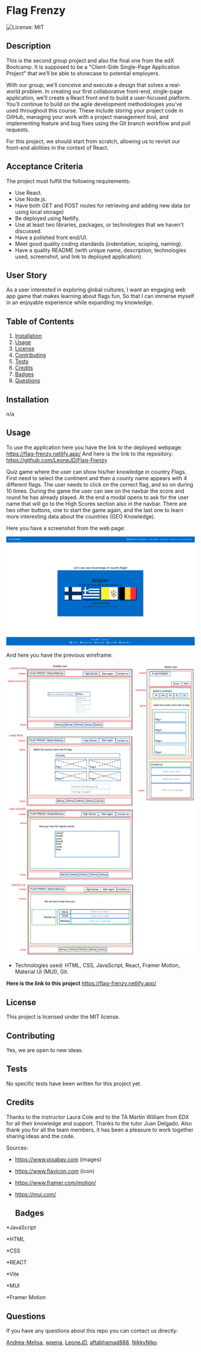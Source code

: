 # Flag Frenzy

  ![License: MIT](https://img.shields.io/badge/License-MIT-yellow.svg)

## Description

This is the second group project and also the final one from the edX Bootcamp.
It is supposed to be a "Client-Side Single-Page Application Project" that we’ll be able to showcase to potential employers.

With our group, we’ll conceive and execute a design that solves a real-world problem. In creating our first collaborative front-end, single-page application, we’ll create a React front end to build a user-focused platform. You’ll continue to build on the agile development methodologies you’ve used throughout this course. These include storing your project code in GitHub, managing your work with a project management tool, and implementing feature and bug fixes using the Git branch workflow and pull requests.

For this project, we should start from scratch, allowing us to revisit our front-end abilities in the context of React. 

## Acceptance Criteria

The project must fulfill the following requirements:

- Use React.
- Use Node.js.
- Have both GET and POST routes for retrieving and adding new data (or using local storage)
- Be deployed using Netlify.
- Use at least two libraries, packages, or technologies that we haven't discussed.
- Have a polished front end/UI.
- Meet good quality coding standards (indentation, scoping, naming).
- Have a quality README (with unique name, description, technologies used, screenshot, and link to deployed application).

## User Story

As a user interested in exploring global cultures,
I want an engaging web app game that makes learning about flags fun,
So that I can immerse myself in an enjoyable experience while expanding my knowledge.

## Table of Contents
  1. [Installation](#installation)
  2. [Usage](#usage)
  3. [License](#license)
  4. [Contributing](#contributing)
  5. [Tests](#tests)
  6. [Credits](#credits)
  7. [Badges](#badges)
  8. [Questions](#questions)

  ## Installation
  n/a

  ## Usage

To use the application here you have the link to the deployed webpage: https://flag-frenzy.netlify.app/
And here is the link to the repository: https://github.com/LeoneJD/Flag-Frenzy

Quiz game where the user can show his/her knowledge in country Flags. First need to select the continent and then a county name appears with 4 different flags. The user needs to click on the correct flag, and so on during 10 times. During the game the user can see on the navbar the score and round he has already played. At the end a modal opens to ask for the user name that will go to the High Scores section also in the navbar. There are two other buttons, one to start the game again, and the last one to learn more interesting data about the countries (GEO Knowledge).

Here you have a screenshot from the web page:

![web intro](src/assets/images/screenshot.png)

And here you have the previous wireframe:

![web intro](src/assets/images/wireframe.png)

- Technologies used:
HTML, 
CSS, 
JavaScript, 
React, 
Framer Motion,
Material UI (MUI),
Git.

**Here is the link to this project** https://flag-frenzy.netlify.app/

  ## License 
  This project is licensed under the MIT license.

  ## Contributing
  Yes, we are open to new ideas.

  ## Tests
  No specific tests have been written for this project yet.

  ## Credits
Thanks to the instructor Laura Cole and to the TA Martin William from EDX for all their knowledge and support. Thanks to the tutor Juan Delgado.
Also thank you for all the team members, it has been a pleasure to work together sharing ideas and the code.

Sources:

- https://www.pixabay.com (images)

- https://www.flavicon.com (icon)

- https://www.framer.com/motion/

- https://mui.com/

  
  ## Badges

*JavaScript 

*HTML 

*CSS 

*REACT

*Vite

*MUI

*Framer Motion

  ## Questions
  If you have any questions about this repo you can contact us directly:
  
  [Andrea-Melisa](https://github.com/Andrea-Melisa),
  [wpena](https://github.com/wpena),
  [LeoneJD](https://github.com/LeoneJD),
  [aftabhamad888](https://github.com/aftabahmad888),
  [NikkyNiko](https://github.com/NikkyNiko).

